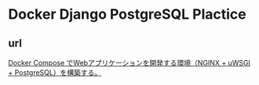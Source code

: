 # Docker Django PostgreSQL Plactice

## url
[Docker Compose でWebアプリケーションを開発する環境（NGINX + uWSGI + PostgreSQL）を構築する。](https://qiita.com/Ryooota/items/782fbbb0f9cf0a75df36)